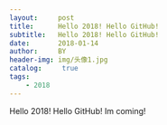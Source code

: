 ```yaml
---
layout:     post
title:      Hello 2018! Hello GitHub!
subtitle:   Hello 2018! Hello GitHub!
date:       2018-01-14
author:     BY
header-img: img/头像1.jpg
catalog: 	 true
tags:
    - 2018
---
```

Hello 2018! 
Hello GitHub! 
Im coming! 
